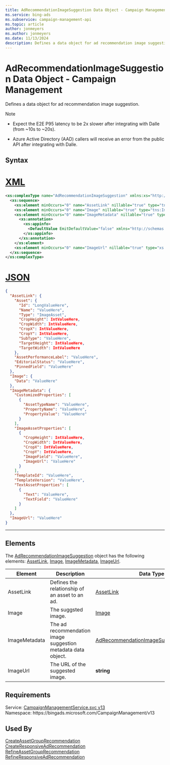```yaml
---
title: AdRecommendationImageSuggestion Data Object - Campaign Management
ms.service: bing-ads
ms.subservice: campaign-management-api
ms.topic: article
author: jonmeyers
ms.author: jonmeyers
ms.date: 11/13/2024
description: Defines a data object for ad recommendation image suggestion.
---
```

# AdRecommendationImageSuggestion Data Object - Campaign Management
Defines a data object for ad recommendation image suggestion.

> [!NOTE]
>
> - Expect the E2E P95 latency to be 2x slower after integrating with Dalle (from ~10s to ~20s).  
>
> - Azure Active Directory (AAD) callers will receive an error from the public API after integrating with Dalle.  

## Syntax

# [XML](#tab/xml)

```xml
<xs:complexType name="AdRecommendationImageSuggestion" xmlns:xs="http://www.w3.org/2001/XMLSchema">
  <xs:sequence>
    <xs:element minOccurs="0" name="AssetLink" nillable="true" type="tns:AssetLink" />
    <xs:element minOccurs="0" name="Image" nillable="true" type="tns:Image" />
    <xs:element minOccurs="0" name="ImageMetadata" nillable="true" type="tns:AdRecommendationImageSuggestionMetadata">
      <xs:annotation>
        <xs:appinfo>
          <DefaultValue EmitDefaultValue="false" xmlns="http://schemas.microsoft.com/2003/10/Serialization/" />
        </xs:appinfo>
      </xs:annotation>
    </xs:element>
    <xs:element minOccurs="0" name="ImageUrl" nillable="true" type="xs:string" />
  </xs:sequence>
</xs:complexType>
```

# [JSON](#tab/json)

```json
{
  "AssetLink": {
    "Asset": {
      "Id": "LongValueHere",
      "Name": "ValueHere",
      "Type": "ImageAsset",
      "CropHeight": IntValueHere,
      "CropWidth": IntValueHere,
      "CropX": IntValueHere,
      "CropY": IntValueHere,
      "SubType": "ValueHere",
      "TargetHeight": IntValueHere,
      "TargetWidth": IntValueHere
    },
    "AssetPerformanceLabel": "ValueHere",
    "EditorialStatus": "ValueHere",
    "PinnedField": "ValueHere"
  },
  "Image": {
    "Data": "ValueHere"
  },
  "ImageMetadata": {
    "CustomizedProperties": [
      {
        "AssetTypeName": "ValueHere",
        "PropertyName": "ValueHere",
        "PropertyValue": "ValueHere"
      }
    ],
    "ImageAssetProperties": [
      {
        "CropHeight": IntValueHere,
        "CropWidth": IntValueHere,
        "CropX": IntValueHere,
        "CropY": IntValueHere,
        "ImageField": "ValueHere",
        "ImageUrl": "ValueHere"
      }
    ],
    "TemplateId": "ValueHere",
    "TemplateVersion": "ValueHere",
    "TextAssetProperties": [
      {
        "Text": "ValueHere",
        "TextField": "ValueHere"
      }
    ]
  },
  "ImageUrl": "ValueHere"
}
```

-----

## <a name="elements"></a>Elements

The [AdRecommendationImageSuggestion](adrecommendationimagesuggestion.md) object has the following elements: [AssetLink](#assetlink), [Image](#image), [ImageMetadata](#imagemetadata), [ImageUrl](#imageurl).

|Element|Description|Data Type|
|-----------|---------------|-------------|
|<a name="assetlink"></a>AssetLink|Defines the relationship of an asset to an ad.|[AssetLink](assetlink.md)|
|<a name="image"></a>Image|The suggsted image.|[Image](image.md)|
|<a name="imagemetadata"></a>ImageMetadata|The ad recommendation image suggestion metadata data object.|[AdRecommendationImageSuggestionMetadata](adrecommendationimagesuggestionmetadata.md)|
|<a name="imageurl"></a>ImageUrl|The URL of the suggested image.|**string**|

## Requirements
Service: [CampaignManagementService.svc v13](https://campaign.api.bingads.microsoft.com/Api/Advertiser/CampaignManagement/v13/CampaignManagementService.svc)  
Namespace: https\://bingads.microsoft.com/CampaignManagement/v13  

## Used By
[CreateAssetGroupRecommendation](createassetgrouprecommendation.md)  
[CreateResponsiveAdRecommendation](createresponsiveadrecommendation.md)  
[RefineAssetGroupRecommendation](refineassetgrouprecommendation.md)  
[RefineResponsiveAdRecommendation](refineresponsiveadrecommendation.md)  

